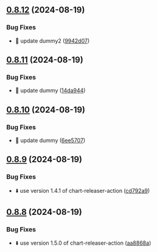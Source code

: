 ## [0.8.12](https://github.com/garrygerber/simple-web/compare/simple_web-v0.8.11...simple_web-v0.8.12) (2024-08-19)


### Bug Fixes

* :test_tube: update dummy2 ([9942d07](https://github.com/garrygerber/simple-web/commit/9942d07f5d1cec003c7d0e7c9da1c2b7044690af))



## [0.8.11](https://github.com/garrygerber/simple-web/compare/simple_web-v0.8.10...simple_web-v0.8.11) (2024-08-19)


### Bug Fixes

* :test_tube: update dummy ([14da944](https://github.com/garrygerber/simple-web/commit/14da944f1757599c8dbe4f50ea85a207cec92fbc))



## [0.8.10](https://github.com/garrygerber/simple-web/compare/simple_web-v0.8.9...simple_web-v0.8.10) (2024-08-19)


### Bug Fixes

* :test_tube: update dummy ([6ee5707](https://github.com/garrygerber/simple-web/commit/6ee57073a6983b3fdabf378cbe2635fe81f14694))



## [0.8.9](https://github.com/garrygerber/simple-web/compare/simple_web-v0.8.8...simple_web-v0.8.9) (2024-08-19)


### Bug Fixes

* :arrow_down: use version 1.4.1 of chart-releaser-action ([cd792a9](https://github.com/garrygerber/simple-web/commit/cd792a9bf9929fe7f8aa5cf54c5d588423dff619))



## [0.8.8](https://github.com/garrygerber/simple-web/compare/simple_web-v0.8.7...simple_web-v0.8.8) (2024-08-19)


### Bug Fixes

* :arrow_down: use version 1.5.0 of chart-releaser-action ([aa8868a](https://github.com/garrygerber/simple-web/commit/aa8868a335479a6a5cc57fb5092f07393a2890a9))



